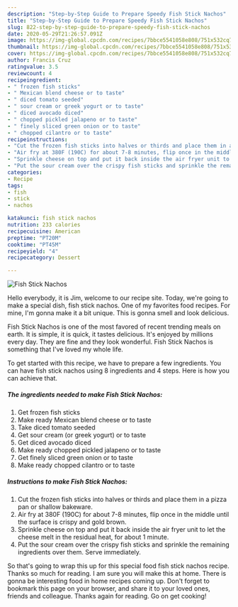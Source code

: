 ```yaml
---
description: "Step-by-Step Guide to Prepare Speedy Fish Stick Nachos"
title: "Step-by-Step Guide to Prepare Speedy Fish Stick Nachos"
slug: 822-step-by-step-guide-to-prepare-speedy-fish-stick-nachos
date: 2020-05-29T21:26:57.091Z
image: https://img-global.cpcdn.com/recipes/7bbce5541058e808/751x532cq70/fish-stick-nachos-recipe-main-photo.jpg
thumbnail: https://img-global.cpcdn.com/recipes/7bbce5541058e808/751x532cq70/fish-stick-nachos-recipe-main-photo.jpg
cover: https://img-global.cpcdn.com/recipes/7bbce5541058e808/751x532cq70/fish-stick-nachos-recipe-main-photo.jpg
author: Francis Cruz
ratingvalue: 3.5
reviewcount: 4
recipeingredient:
- " frozen fish sticks"
- " Mexican blend cheese or to taste"
- " diced tomato seeded"
- " sour cream or greek yogurt or to taste"
- " diced avocado diced"
- " chopped pickled jalapeno or to taste"
- " finely sliced green onion or to taste"
- " chopped cilantro or to taste"
recipeinstructions:
- "Cut the frozen fish sticks into halves or thirds and place them in a pizza pan or shallow bakeware."
- "Air fry at 380F (190C) for about 7-8 minutes, flip once in the middle until the surface is crispy and gold brown."
- "Sprinkle cheese on top and put it back inside the air fryer unit to let the cheese melt in the residual heat, for about 1 minute."
- "Put the sour cream over the crispy fish sticks and sprinkle the remaining ingredients over them. Serve immediately."
categories:
- Recipe
tags:
- fish
- stick
- nachos

katakunci: fish stick nachos 
nutrition: 233 calories
recipecuisine: American
preptime: "PT20M"
cooktime: "PT45M"
recipeyield: "4"
recipecategory: Dessert

---
```



![Fish Stick Nachos](https://img-global.cpcdn.com/recipes/7bbce5541058e808/751x532cq70/fish-stick-nachos-recipe-main-photo.jpg)

Hello everybody, it is Jim, welcome to our recipe site. Today, we're going to make a special dish, fish stick nachos. One of my favorites food recipes. For mine, I'm gonna make it a bit unique. This is gonna smell and look delicious.



Fish Stick Nachos is one of the most favored of recent trending meals on earth. It is simple, it is quick, it tastes delicious. It's enjoyed by millions every day. They are fine and they look wonderful. Fish Stick Nachos is something that I've loved my whole life.


To get started with this recipe, we have to prepare a few ingredients. You can have fish stick nachos using 8 ingredients and 4 steps. Here is how you can achieve that.

<!--inarticleads1-->

##### The ingredients needed to make Fish Stick Nachos:

1. Get  frozen fish sticks
1. Make ready  Mexican blend cheese or to taste
1. Take  diced tomato seeded
1. Get  sour cream (or greek yogurt) or to taste
1. Get  diced avocado diced
1. Make ready  chopped pickled jalapeno or to taste
1. Get  finely sliced green onion or to taste
1. Make ready  chopped cilantro or to taste




<!--inarticleads2-->

##### Instructions to make Fish Stick Nachos:

1. Cut the frozen fish sticks into halves or thirds and place them in a pizza pan or shallow bakeware.
1. Air fry at 380F (190C) for about 7-8 minutes, flip once in the middle until the surface is crispy and gold brown.
1. Sprinkle cheese on top and put it back inside the air fryer unit to let the cheese melt in the residual heat, for about 1 minute.
1. Put the sour cream over the crispy fish sticks and sprinkle the remaining ingredients over them. Serve immediately.




So that's going to wrap this up for this special food fish stick nachos recipe. Thanks so much for reading. I am sure you will make this at home. There is gonna be interesting food in home recipes coming up. Don't forget to bookmark this page on your browser, and share it to your loved ones, friends and colleague. Thanks again for reading. Go on get cooking!
